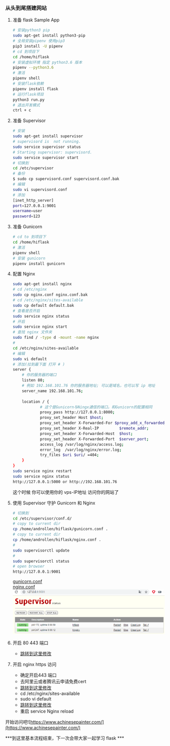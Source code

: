 ### 从头到尾搭建网站

1. 准备 flask Sample App
    ``` bash
    # 安装python3 pip
    sudo apt-get install python3-pip
    # 全局安装pipenv 使用pip3
    pip3 install -U pipenv
    # cd 到项目下
    cd /home/hiflask
    # 安装虚拟环境 指定 python3.6 版本
    pipenv --python3.6
    # 激活
    pipenv shell
    # 安装flask依赖
    pipenv install flask
    # 运行flask项目
    python3 run.py 
    # 退出开发模式
    ctrl + c
    ```

2. 准备 Supervisor
    ``` bash
    # 安装
    sudo apt-get install supervisor 
    # supervisord is  not running.
    sudo service supervisor status
    # Starting supervisor: supervisord.
    sudo service supervisor start
    # 切换到
    cd /etc/supervisor
    # 备份
    $ sudo cp supervisord.conf supervisord.conf.bak
    # 编辑
    sudo vi supervisord.conf
    # 添加
    [inet_http_server]
    port=127.0.0.1:9001
    username=user
    password=123    
    ```

3. 准备 Gunicorn
    ``` bash
    # cd to 到项目下
    cd /home/hiflask
    # 激活
    pipenv shell
    # 安装 gunicorn
    pipenv install gunicorn
    ```

4. 配置 Nginx
    ``` bash
    sudo apt-get install nginx
    # cd /etc/nginx
    sudo cp nginx.conf nginx.conf.bak
    # cd /etc/nginx/sites-available
    sudo cp default default.bak  
    # 查看是否开启  
    sudo service nginx status  
    # 开启
    sudo service nginx start  
    # 查找 nginx 文件夹
    sudo find / -type d -mount -name nginx
    # 
    cd /etc/nginx/sites-available  
    # 编辑
    sudo vi default 
    # 添加(拉到最下面 打开 # )
    server {
        # 你的服务器的端口
        listen 80;
        # 例如 192.168.101.76 你的服务器地址; 可以是域名，也可以写 ip 地址 
        server_name 192.168.101.76;

        location / {
                # 这个是Gunicorn与Ningx通信的端口。和Gunicorn的配置相同
                proxy_pass http://127.0.0.1:8000; 
                proxy_set_header Host $host;
                proxy_set_header X-Forwarded-For $proxy_add_x_forwarded_for;
                proxy_set_header X-Real-IP         $remote_addr;
                proxy_set_header X-Forwarded-Host  $host;
                proxy_set_header X-Forwarded-Port  $server_port;                
                access_log /var/log/nginx/access.log;
                error_log  /var/log/nginx/error.log;
                try_files $uri $uri/ =404;
        }
    }
    sudo service nginx restart  
    sudo service nginx status 
    http://127.0.0.1:5000 or http://192.168.101.76 
    ```
    这个时候 你可以使用你的 vps-IP地址 访问你的网站了

5. 使用 Supervisor 守护 Gunicorn 和 Nginx
    ``` bash
    # 切换到
    cd /etc/supervisor/conf.d/
    # copy to current dir
    cp /home/androllen/hiflask/gunicorn.conf .
    # copy to current dir
    cp /home/androllen/hiflask/nginx.conf .
    # 
    sudo supervisorctl update
    #
    sudo supervisorctl status
    # open browser
    http://127.0.0.1:9001
    ```
    [gunicorn.conf](Assets\gunicorn.conf)  
    [nginx.conf](\Assets\nginx.conf)  
    ![](Assets/20190531160103.png)

6. 开启 80 443 端口  
     - [跳转到这里修改](../0x05-Nginx/04.Ufw_Cert.md)


7. 开启 nginx https 访问  
     - 确定开启443 端口  
     - 去阿里云或者腾讯云申请免费cert  
     - [跳转到这里修改](../0x05-Nginx/04.Ufw_Cert.md)
     - cd /etc/nginx/sites-available   
     - sudo vi default  
     - [跳转到这里修改](../0x05-Nginx/07.Nginx_Config.md)
     - 重启 service Nginx reload 
  
开始访问吧![https://www.achinesepainter.com/](https://www.achinesepainter.com/)

***到这里基本流程结束，下一次会带大家一起学习 flask ***




